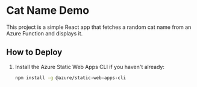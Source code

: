 # Cat Name Demo

This project is a simple React app that fetches a random cat name from an Azure Function and displays it.

## How to Deploy

1. Install the Azure Static Web Apps CLI if you haven't already:
   ```bash
   npm install -g @azure/static-web-apps-cli

